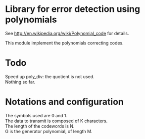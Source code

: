 Library for error detection using polynomials
=============================================
See http://en.wikipedia.org/wiki/Polynomial_code for details.

This module implement the polynomials correcting codes.  

Todo
====
Speed up poly_div: the quotient is not used.  
Nothing so far.  

Notations and configuration
===========================
The symbols used are 0 and 1.  
The data to transmit is composed of K characters.  
The length of the codewords is N.  
G is the generator polynomial, of length M.
